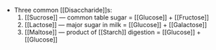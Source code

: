 - Three common [[Disaccharide]]s:
	1. [[Sucrose]] — common table sugar = [[Glucose]] + [[Fructose]]
	2. [[Lactose]] — major sugar in milk = [[Glucose]] + [[Galactose]]
	3. [[Maltose]] — product of [[Starch]] digestion = [[Glucose]] + [[Glucose]]